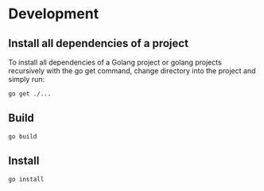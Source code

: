 # Development
## Install all dependencies of a project
To install all dependencies of a Golang project or golang projects recursively with the go get command, change directory into the project and simply run:
```
go get ./...
```
## Build
```
go build
```
## Install 
```
go install
```
